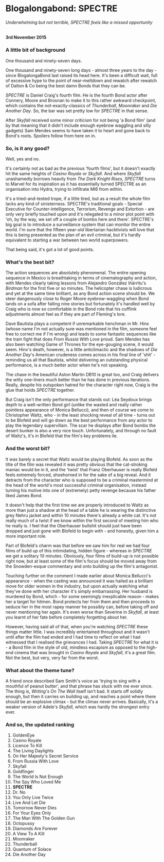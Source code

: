 # Blogalongabond: SPECTRE

###### Underwhelming but not terrible, SPECTRE feels like a missed opportunity

#### 3rd November 2015

### A little bit of background

One thousand and ninety-seven days.

One thousand and ninety-seven long days - almost three years to the day - since BlogalongaBond last raised its head here. It's been a difficult wait, full of excessive hype to the point of near-meltdown and rewatch after rewatch of Dalton &amp; Co being the best damn Bonds that they can be.

*SPECTRE* is Daniel Craig's fourth film. He is the fourth Bond actor after Connery, Moore and Brosnan to make it to this rather awkward checkpoint, which contains the not-exactly-classics of *Thunderball*, *Moonraker* and *Die Another Day*. So, the bar was set pretty low for *SPECTRE* in that sense.

After *Skyfall* received some minor criticism for not being 'a Bond film' (and by that meaning that it didn't include enough eyebrow waggling and silly gadgets) Sam Mendes seems to have taken it to heart and gone back to Bond's roots. Spoilers follow from here on in.

### So, is it any good?

Well, yes and no.

It's certainly not as bad as the previous 'fourth films', but it doesn't exactly hit the same heights of *Casino Royale* or *Skyfall*. And where *Skyfall* unashamedly borrows heavily from *The Dark Knight Rises*, *SPECTRE* turns to Marvel for its inspiration as it has essentially turned SPECTRE as an organisation into Hydra, trying to infiltrate MI6 from within. 

It's a tried-and-tested trope, if a little tired, but as a result the whole film lacks any kind of sinisterness. SPECTRE's traditional goals - Special Executive for Counter-intelligence, Terrorism, Revenge and Extortion - are only very briefly touched upon and it's relegated to a minor plot point with 'oh, by the way, we set off a couple of bombs here and there'. SPECTRE's big goal is to introduce a surveillance system that can monitor the entire world. I'm sure that the fifteen year-old libertarian hacktivists will love that this is being presented as the plan of an evil criminal, but it's hardly equivalent to starting a war between two world superpowers.

That being said, it's got a lot of good points.

### What's the best bit?

The action sequences are absolutely phenomenal. The entire opening sequence in Mexico is breathtaking in terms of cinematography and action, with Mendes clearly taking lessons from Alejandro González Iñárritu's *Birdman* for the first five or so minutes. The helicopter chase is ludicrous and yet at the same time brilliant, as any Bond action scene should be. We steer dangerously close to Roger Moore eyebrow-waggling when Bond lands on a sofa after falling nine stories but fortunately it's handled well by Craig who is now so comfortable in the Bond role that his cufflink adjustments almost feel as if they are part of Fleming's lore.

Dave Bautista plays a competent if unremarkable henchman in Mr. Hinx (whose name I'm not actually sure was mentioned in the film, someone feel free to correct me if I'm wrong) and leads to some fantastic sequences like the train fight that does *From Russia With Love* proud. Sam Mendes has also been watching Game of Thrones for the eye-gouging scene, it would seem. Hinx's death, however, is a little anticlimactic and the shadows of *Die Another Day*'s American crudeness comes across in his final line of 'shit' - reminding us all that Bautista, whilst delivering an outstanding physical performance, is a much better actor when he's not speaking.

The chase in the beautiful Aston Martin DB10 is great too, and Craig delivers the witty one-liners much better than he has done in previous iterations. Really, despite his outspoken hatred for the character right now, Craig is the glue that holds *SPECTRE* together.

But Craig isn't the only performance that stands out: Léa Seydoux brings depth to a well-written Bond girl (unlike the wasted and really rather pointless appearance of Monica Bellucci), and then of course we come to Christopher Waltz, who - in the least shocking reveal of all time - turns out to be Blofeld and will go down as the best performance from any actor to play the legendary supervillain. The scar he displays after Bond bombs the desert bunker is also a very nice touch. Unfortunately, and through no fault of Waltz's, it's in Blofeld that the film's key problems lie.

### And the worst bit?

It was barely a secret that Waltz would be playing Blofeld. As soon as the title of the film was revealed it was pretty obvious that the cat-stroking maniac would be in it, and the 'twist' that Franz Oberhauser is really Blofeld feels extremely forced, shoehorned in for the sake of a big reveal. And it detracts from the character who is supposed to be a criminal mastermind at the head of the world's most successful criminal organisation, instead turning his motive into one of (extremely) petty revenge because his father liked James Bond.

It doesn't help that the first time we are properly introduced to Waltz as more than just a shadow at the head of a table he is wearing the distinctive grey Nehru jacket and within 10 minutes there's already a white cat. It's not really much of a twist if we know within the first second of meeting him who he really is. I feel that the Oberhauser bullshit should just have been dropped and just gone with Blofeld to begin with - and honestly, given him a more important role. 

Part of Blofeld's charm was that before we saw him for real we had four films of build up of this intimidating, hidden figure - whereas in *SPECTRE* we get a solitary 10 minutes. Obviously, four films of build-up is not possible right now, but at least some of the film's focus should be moved away from the Snowden-esque commentary and onto building up the film's antagonist. 

Touching further on the comment I made earlier about Monica Bellucci's appearance - when the casting was announced it was hailed as a brilliant move for older women in the industry, but upon actually watching what they've done with her character it's simply embarrassing. Her husband is murdered by Bond, which - for some seemingly inexplicable reason - makes her a target for hitmen. Bond protects her from them and then proceeds to seduce her in the most rapey manner he possibly can, before taking off and never mentioning her again. It's even worse than Severine in *Skyfall*, at least you learnt of her fate before completely forgetting about her.

However, having said all of that, when you're watching *SPECTRE* these things matter little. I was incredibly entertained throughout and it wasn't until after the film had ended and I had time to reflect on what I had witnessed that I realised the grievances I had. Taking *SPECTRE* for what it is - a Bond film in the style of old, mindless escapism as opposed to the high-end cinema that was brought in *Casino Royale* and *Skyfall*, it's a great film. Not the best, but very, very far from the worst.

### What about the theme tune?

A friend once described Sam Smith's voice as 'trying to sing with a mouthful of peanut butter', and that phrase has stuck with me ever since. The thing is, *Writing's On The Wall* itself isn't bad. It starts off solidly enough, but then it carries on building up, and reaches a point where there should be an explosive climax - but the climax never arrives. Basically, it's a weaker version of Adele's *Skyfall*, which was hardly the strongest entry ever.

### And so, the updated ranking

1. GoldenEye
2. Casino Royale
3. Licence To Kill
4. The Living Daylights
5. On Her Majesty's Secret Service
6. From Russia With Love
7. Skyfall
8. Goldfinger
9. The World Is Not Enough
10. The Spy Who Loved Me
11. __SPECTRE__
12. Dr. No
13. You Only Live Twice
14. Live And Let Die
15. Tomorrow Never Dies
16. For Your Eyes Only
17. The Man With The Golden Gun
18. Octopussy
19. Diamonds Are Forever
20. A View To A Kill
21. Moonraker
22. Thunderball
23. Quantum of Solace
24. Die Another Day